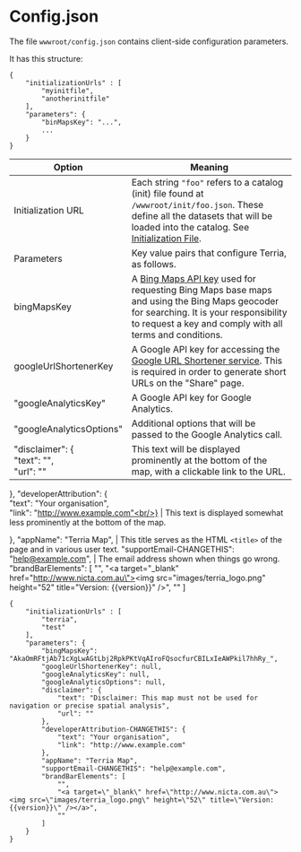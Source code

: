 # Config.json

The file `wwwroot/config.json` contains client-side configuration parameters.

It has this structure:

```
{
    "initializationUrls" : [
        "myinitfile",
        "anotherinitfile"
    ],
    "parameters": {
        "binMapsKey": "...",
        ...
    }
}
```


Option | Meaning
-------|--------
Initialization URL | Each string `"foo"` refers to a catalog (init) file found at `/wwwroot/init/foo.json`. These define all the datasets that will be loaded into the catalog. See [Initialization File](/Documentation/Initialization-File.md). 
Parameters | Key value pairs that configure Terria, as follows.
bingMapsKey | A [Bing Maps API key](https://msdn.microsoft.com/en-us/library/ff428642.aspx) used for requesting Bing Maps base maps and using the Bing Maps geocoder for searching. It is your responsibility to request a key and comply with all terms and conditions.
googleUrlShortenerKey| A Google API key for accessing the [Google URL Shortener service](https://developers.google.com/url-shortener/v1/getting_started#intro). This is required in order to generate short URLs on the "Share" page.
"googleAnalyticsKey"| A Google API key for Google Analytics.
"googleAnalyticsOptions"| Additional options that will be passed to the Google Analytics call.
"disclaimer": {<span><br/>"text": "",<br/>"url": ""<br/></span> | This text will be displayed prominently at the bottom of the map, with a clickable link to the URL.
    
    
},
"developerAttribution": {<br/>"text": "Your organisation",<br/>"link": "http://www.example.com"<br/>} | This text is displayed somewhat less prominently at the bottom of the map.
    
    
},
"appName": "Terria Map", | This title serves as the HTML `<title>` of the page and in various user text.
"supportEmail-CHANGETHIS": "help@example.com", | The email address shown when things go wrong.
"brandBarElements": [
    "",
    "<a target=\"_blank\" href=\"http://www.nicta.com.au\"><img src=\"images/terria_logo.png\" height=\"52\" title=\"Version: {{version}}\" /></a>",
    ""
]



```
{
    "initializationUrls" : [
        "terria",
        "test"
    ],
    "parameters": {
        "bingMapsKey": "AkaOmRFtjAb71cXgLwAGtLbj2RpkPKtVqAIroFQsocfurCBILxIeAWPkil7hhRy_",
        "googleUrlShortenerKey": null,
        "googleAnalyticsKey": null,
        "googleAnalyticsOptions": null,
        "disclaimer": {
            "text": "Disclaimer: This map must not be used for navigation or precise spatial analysis",
            "url": ""
        },
        "developerAttribution-CHANGETHIS": {
            "text": "Your organisation",
            "link": "http://www.example.com"
        },
        "appName": "Terria Map",
        "supportEmail-CHANGETHIS": "help@example.com",
        "brandBarElements": [
            "",
            "<a target=\"_blank\" href=\"http://www.nicta.com.au\"><img src=\"images/terria_logo.png\" height=\"52\" title=\"Version: {{version}}\" /></a>",
            ""
        ]
    }
}
```
